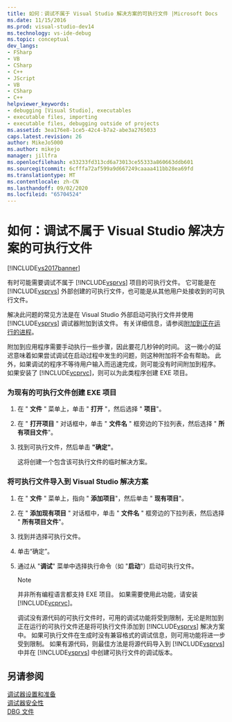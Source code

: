 ```yaml
---
title: 如何：调试不属于 Visual Studio 解决方案的可执行文件 |Microsoft Docs
ms.date: 11/15/2016
ms.prod: visual-studio-dev14
ms.technology: vs-ide-debug
ms.topic: conceptual
dev_langs:
- FSharp
- VB
- CSharp
- C++
- JScript
- VB
- CSharp
- C++
helpviewer_keywords:
- debugging [Visual Studio], executables
- executable files, importing
- executable files, debugging outside of projects
ms.assetid: 3ea176e8-1ce5-42c4-b7a2-abe3a2765033
caps.latest.revision: 26
author: MikeJo5000
ms.author: mikejo
manager: jillfra
ms.openlocfilehash: e33233fd313cd6a73013ce55333a860663ddb601
ms.sourcegitcommit: 6cfffa72af599a9d667249caaaa411bb28ea69fd
ms.translationtype: MT
ms.contentlocale: zh-CN
ms.lasthandoff: 09/02/2020
ms.locfileid: "65704524"
---
```

# <a name="how-to-debug-an-executable-not-part-of-a-visual-studio-solution"></a>如何：调试不属于 Visual Studio 解决方案的可执行文件
[!INCLUDE[vs2017banner](../includes/vs2017banner.md)]

有时可能需要调试不属于 [!INCLUDE[vsprvs](../includes/vsprvs-md.md)] 项目的可执行文件。 它可能是在 [!INCLUDE[vsprvs](../includes/vsprvs-md.md)] 外部创建的可执行文件，也可能是从其他用户处接收到的可执行文件。  
  
 解决此问题的常见方法是在 Visual Studio 外部启动可执行文件并使用 [!INCLUDE[vsprvs](../includes/vsprvs-md.md)] 调试器附加到该文件。 有关详细信息，请参阅[附加到正在运行的进程](../debugger/attach-to-running-processes-with-the-visual-studio-debugger.md)。  
  
 附加到应用程序需要手动执行一些步骤，因此要花几秒钟的时间。 这一微小的延迟意味着如果尝试调试在启动过程中发生的问题，则这种附加将不会有帮助。 此外，如果调试的程序不等待用户输入而迅速完成，则可能没有时间附加到程序。 如果安装了 [!INCLUDE[vcprvc](../includes/vcprvc-md.md)]，则可以为此类程序创建 EXE 项目。  
  
### <a name="to-create-an-exe-project-for-an-existing-executable"></a>为现有的可执行文件创建 EXE 项目  
  
1. 在 " **文件** " 菜单上，单击 " **打开** "，然后选择 " **项目**"。  
  
2. 在 " **打开项目** " 对话框中，单击 " **文件名** " 框旁边的下拉列表，然后选择 " **所有项目文件**"。  
  
3. 找到可执行文件，然后单击 **"确定"**。  
  
     这将创建一个包含该可执行文件的临时解决方案。  
  
### <a name="to-import-an-executable-into-a-visual-studio-solution"></a>将可执行文件导入到 Visual Studio 解决方案  
  
1. 在 " **文件** " 菜单上，指向 " **添加项目**"，然后单击 " **现有项目**"。  
  
2. 在 " **添加现有项目** " 对话框中，单击 " **文件名** " 框旁边的下拉列表，然后选择 " **所有项目文件**"。  
  
3. 找到并选择可执行文件。  
  
4. 单击“确定”。  
  
5. 通过从 "**调试**" 菜单中选择执行命令（如 "**启动**"）启动可执行文件。  
  
    > [!NOTE]
    > 并非所有编程语言都支持 EXE 项目。 如果需要使用此功能，请安装 [!INCLUDE[vcprvc](../includes/vcprvc-md.md)]。  
  
     调试没有源代码的可执行文件时，可用的调试功能将受到限制，无论是附加到正在运行的可执行文件还是将可执行文件添加到 [!INCLUDE[vsprvs](../includes/vsprvs-md.md)] 解决方案中。 如果可执行文件在生成时没有兼容格式的调试信息，则可用功能将进一步受到限制。 如果有源代码，则最佳方法是将源代码导入到 [!INCLUDE[vsprvs](../includes/vsprvs-md.md)] 中并在 [!INCLUDE[vsprvs](../includes/vsprvs-md.md)] 中创建可执行文件的调试版本。  
  
## <a name="see-also"></a>另请参阅  
 [调试器设置和准备](../debugger/debugger-settings-and-preparation.md)   
 [调试器安全性](../debugger/debugger-security.md)   
 [DBG 文件](https://msdn.microsoft.com/91e449e9-8b65-4123-960f-2107cd1f1cfd)
